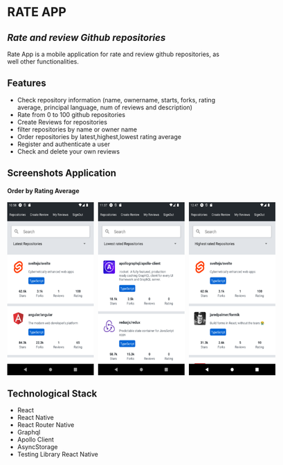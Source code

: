 # RATE APP

## _Rate and review Github repositories_

Rate App is a mobile application for rate and review github repositories, as well other functionalities.

## Features

- Check repository information (name, ownername, starts, forks, rating average, principal language, num of reviews and description)
- Rate from 0 to 100 github repositories
- Create Reviews for repositories
- filter repositories by name or owner name
- Order repositories by latest,highest,lowest rating average
- Register and authenticate a user
- Check and delete your own reviews

## Screenshots Application

#### Order by Rating Average

<div style="display : flex;gap: 10px">
  <img src="https://github.com/darcdev/rate-app/blob/main/.github/assets/Screenshot_1665676801.png?raw=true" width="200" height="400">
    <img src="https://github.com/darcdev/rate-app/blob/main/.github/assets/Screenshot_1665679088.png?raw=true" width="200" height="400">
	    <img src="https://github.com/darcdev/rate-app/blob/main/.github/assets/Screenshot_1665683336.png?raw=true" width="200" height="400">
</div>

## Technological Stack

- React
- React Native
- React Router Native
- Graphql
- Apollo Client
- AsyncStorage
- Testing Library React Native
